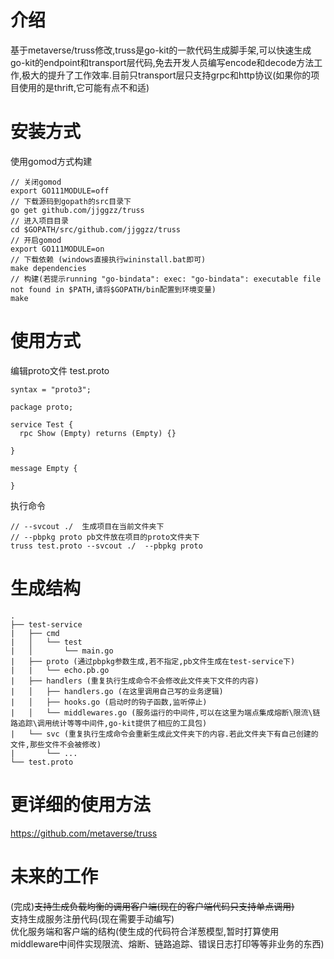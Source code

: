 # 介绍
基于metaverse/truss修改,truss是go-kit的一款代码生成脚手架,可以快速生成go-kit的endpoint和transport层代码,免去开发人员编写encode和decode方法工作,极大的提升了工作效率.目前只transport层只支持grpc和http协议(如果你的项目使用的是thrift,它可能有点不和适)

# 安装方式
使用gomod方式构建
```
// 关闭gomod
export GO111MODULE=off
// 下载源码到gopath的src目录下
go get github.com/jjggzz/truss
// 进入项目目录
cd $GOPATH/src/github.com/jjggzz/truss
// 开启gomod
export GO111MODULE=on
// 下载依赖 (windows直接执行wininstall.bat即可)
make dependencies
// 构建(若提示running "go-bindata": exec: "go-bindata": executable file not found in $PATH,请将$GOPATH/bin配置到环境变量)
make
```
# 使用方式
编辑proto文件 test.proto
```
syntax = "proto3";

package proto;

service Test {
  rpc Show (Empty) returns (Empty) {}

}

message Empty {

}
```
执行命令
```
// --svcout ./  生成项目在当前文件夹下
// --pbpkg proto pb文件放在项目的proto文件夹下
truss test.proto --svcout ./  --pbpkg proto
```
# 生成结构
```
.
├── test-service
|   ├── cmd 
|   │   └── test
|   │       └── main.go
|   ├── proto (通过pbpkg参数生成,若不指定,pb文件生成在test-service下)
|   |   └── echo.pb.go
|   ├── handlers (重复执行生成命令不会修改此文件夹下文件的内容)
|   │   ├── handlers.go (在这里调用自己写的业务逻辑)
|   │   ├── hooks.go (启动时的钩子函数,监听停止)
|   │   └── middlewares.go (服务运行的中间件,可以在这里为端点集成熔断\限流\链路追踪\调用统计等等中间件,go-kit提供了相应的工具包)
|   └── svc (重复执行生成命令会重新生成此文件夹下的内容.若此文件夹下有自己创建的文件,那些文件不会被修改)
|       └── ...
└── test.proto
```
# 更详细的使用方法
https://github.com/metaverse/truss
# 未来的工作
(完成)~~支持生成负载均衡的调用客户端(现在的客户端代码只支持单点调用)~~\
支持生成服务注册代码(现在需要手动编写)\
优化服务端和客户端的结构(使生成的代码符合洋葱模型,暂时打算使用middleware中间件实现限流、熔断、链路追踪、错误日志打印等等非业务的东西)
